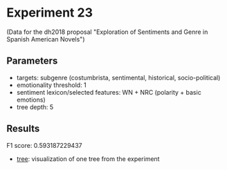 Experiment 23
==============================================
(Data for the dh2018 proposal "Exploration of Sentiments and Genre in Spanish American Novels")

## Parameters

* targets: subgenre (costumbrista, sentimental, historical, socio-political)
* emotionality threshold: 1
* sentiment lexicon/selected features: WN + NRC (polarity + basic emotions)
* tree depth: 5

## Results

F1 score: 0.593187229437
* [tree](tree): visualization of one tree from the experiment